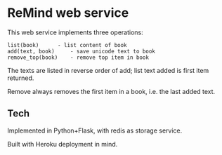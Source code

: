 ReMind web service
==================

This web service implements three operations:

	list(book)		- list content of book
	add(text, book)		- save unicode text to book
	remove_top(book)	- remove top item in book

The texts are listed in reverse order of add; list text added is
first item returned.

Remove always removes the first item in a book, i.e. the last
added text.

Tech
----

Implemented in Python+Flask, with redis as storage service.

Built with Heroku deployment in mind.


